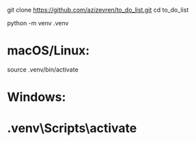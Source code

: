 git clone https://github.com/azizevren/to_do_list.git
cd to_do_list

python -m venv .venv
# macOS/Linux:
source .venv/bin/activate
# Windows:
# .venv\Scripts\activate
